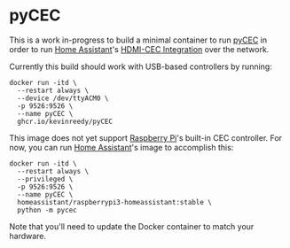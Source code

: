 # pyCEC
This is a work in-progress to build a minimal container to run [pyCEC](https://github.com/konikvranik/pyCEC) in order to run [Home Assistant](https://www.home-assistant.io/)'s [HDMI-CEC Integration](https://www.home-assistant.io/integrations/hdmi_cec/) over the network.

Currently this build should work with USB-based controllers by running:
```
docker run -itd \
  --restart always \
  --device /dev/ttyACM0 \
  -p 9526:9526 \
  --name pyCEC \
  ghcr.io/kevinreedy/pyCEC
```

This image does not yet support [Raspberry Pi](https://www.raspberrypi.org/)'s built-in CEC controller. For now, you can run [Home Assistant](https://www.home-assistant.io/)'s image to accomplish this:
```
docker run -itd \
  --restart always \
  --privileged \
  -p 9526:9526 \
  --name pyCEC \
  homeassistant/raspberrypi3-homeassistant:stable \
  python -m pycec
```
Note that you'll need to update the Docker container to match your hardware.
